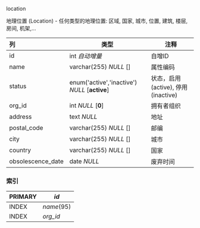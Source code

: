 location

地理位置 (Location) - 任何类型的地理位置: 区域, 国家, 城市, 位置, 建筑, 楼层, 房间, 机架,...





| 列                | 类型                                          | 注释                                 |
| :---------------- | --------------------------------------------- | ------------------------------------ |
| id                | int *自动增量*                                | 自增ID                               |
| name              | varchar(255) *NULL* []                        | 属性编码                             |
| status            | enum('active','inactive') *NULL* [**active**] | 状态，启用 (active), 停用 (inactive) |
| org_id            | int *NULL* [**0**]                            | 拥有者组织                           |
| address           | text *NULL*                                   | 地址                                 |
| postal_code       | varchar(255) *NULL* []                        | 邮编                                 |
| city              | varchar(255) *NULL* []                        | 城市                                 |
| country           | varchar(255) *NULL* []                        | 国家                                 |
| obsolescence_date | date *NULL*                                   | 废弃时间                             |

### 索引

| PRIMARY | *id*       |
| :------ | ---------- |
| INDEX   | *name*(95) |
| INDEX   | *org_id*   |